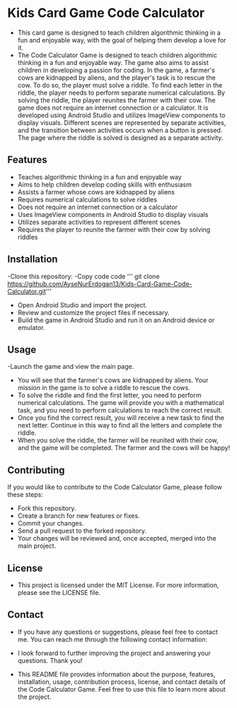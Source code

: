 # Kids Card Game Code Calculator
- This card game is designed to teach children algorithmic thinking in a fun and enjoyable way, with the goal of helping them develop a love for it.
- The Code Calculator Game is designed to teach children algorithmic thinking in a fun and enjoyable way. The game also aims to assist children in developing a passion for coding. In the game, a farmer's cows are kidnapped by aliens, and the player's task is to rescue the cow. To do so, the player must solve a riddle. To find each letter in the riddle, the player needs to perform separate numerical calculations. By solving the riddle, the player reunites the farmer with their cow. The game does not require an internet connection or a calculator. It is developed using Android Studio and utilizes ImageView components to display visuals. Different scenes are represented by separate activities, and the transition between activities occurs when a button is pressed. The page where the riddle is solved is designed as a separate activity.

## Features

- Teaches algorithmic thinking in a fun and enjoyable way
- Aims to help children develop coding skills with enthusiasm
- Assists a farmer whose cows are kidnapped by aliens
- Requires numerical calculations to solve riddles
- Does not require an internet connection or a calculator
- Uses ImageView components in Android Studio to display visuals
- Utilizes separate activities to represent different scenes
- Requires the player to reunite the farmer with their cow by solving riddles

## Installation

-Clone this repository:
-Copy code code ''' git clone https://github.com/AyseNurErdogan13/Kids-Card-Game-Code-Calculator.git'''
- Open Android Studio and import the project.
- Review and customize the project files if necessary.
- Build the game in Android Studio and run it on an Android device or emulator.

## Usage

-Launch the game and view the main page.
- You will see that the farmer's cows are kidnapped by aliens. Your mission in the game is to solve a riddle to rescue the cows.
- To solve the riddle and find the first letter, you need to perform numerical calculations. The game will provide you with a mathematical task, and you need to perform calculations to reach the correct result.
- Once you find the correct result, you will receive a new task to find the next letter. Continue in this way to find all the letters and complete the riddle.
- When you solve the riddle, the farmer will be reunited with their cow, and the game will be completed. The farmer and the cows will be happy!

## Contributing

If you would like to contribute to the Code Calculator Game, please follow these steps:

- Fork this repository.
- Create a branch for new features or fixes.
- Commit your changes.
- Send a pull request to the forked repository.
- Your changes will be reviewed and, once accepted, merged into the main project.

## License

- This project is licensed under the MIT License. For more information, please see the LICENSE file.

## Contact

- If you have any questions or suggestions, please feel free to contact me. You can reach me through the following contact information:

- I look forward to further improving the project and answering your questions. Thank you!

- This README file provides information about the purpose, features, installation, usage, contribution process, license, and contact details of the Code Calculator Game. Feel free to use this file to learn more about the project.
